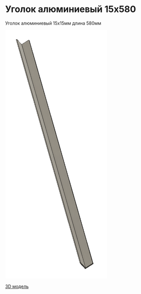 # Уголок алюминиевый 15х580

Уголок алюминиевый 15х15мм длина 580мм

![Общий вид](30big.png)

[3D модель](30part.f3d)